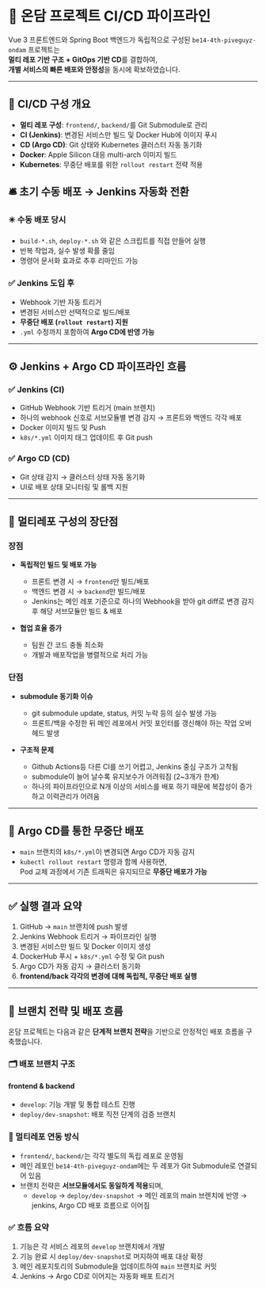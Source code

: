 # 🔧 온담 프로젝트 CI/CD 파이프라인

Vue 3 프론트엔드와 Spring Boot 백엔드가 독립적으로 구성된 `be14-4th-piveguyz-ondam` 프로젝트는  
**멀티 레포 기반 구조 + GitOps 기반 CD**를 결합하여,  
**개별 서비스의 빠른 배포와 안정성**을 동시에 확보하였습니다.

---

## 🧩 CI/CD 구성 개요

- **멀티 레포 구성**: `frontend/`, `backend/`를 Git Submodule로 관리
- **CI (Jenkins)**: 변경된 서비스만 빌드 및 Docker Hub에 이미지 푸시
- **CD (Argo CD)**: Git 상태와 Kubernetes 클러스터 자동 동기화
- **Docker**: Apple Silicon 대응 multi-arch 이미지 빌드
- **Kubernetes**: 무중단 배포를 위한 `rollout restart` 전략 적용

## 🛎️ 초기 수동 배포 → Jenkins 자동화 전환

### ✴️ 수동 배포 당시

- `build-*.sh`, `deploy-*.sh` 와 같은 스크립트를 직접 만들어 실행
- 반복 작업과, 실수 발생 확률 줄임
- 명령어 문서화 효과로 추후 리마인드 가능

### ✅ Jenkins 도입 후

- Webhook 기반 자동 트리거
- 변경된 서비스만 선택적으로 빌드/배포
- **무중단 배포 (`rollout restart`) 지원**
- `.yml` 수정까지 포함하여 **Argo CD에 반영 가능**

---

## ⚙️ Jenkins + Argo CD 파이프라인 흐름

### ✅ Jenkins (CI)

- GitHub Webhook 기반 트리거 (main 브렌치)
- 하나의 webhook 신호로 서브모듈별 변경 감지 → 프론트와 백엔드 각각 배포
- Docker 이미지 빌드 및 Push
- `k8s/*.yml` 이미지 태그 업데이트 후 Git push

### ✅ Argo CD (CD)

- Git 상태 감지 → 클러스터 상태 자동 동기화
- UI로 배포 상태 모니터링 및 롤백 지원

---

## 🧱 멀티레포 구성의 장단점

### 장점

- **독립적인 빌드 및 배포 가능**

  - 프론트 변경 시 → `frontend`만 빌드/배포
  - 백엔드 변경 시 → `backend`만 빌드/배포
  - Jenkins는 메인 레포 기준으로 하나의 Webhook을 받아 git diff로 변경 감지 후 해당 서브모듈만 빌드 & 배포

- **협업 효율 증가**
  - 팀원 간 코드 충돌 최소화
  - 개발과 배포작업을 병렬적으로 처리 가능

### 단점

- **submodule 동기화 이슈**

  - git submodule update, status, 커밋 누락 등의 실수 발생 가능
  - 프론트/백을 수정한 뒤 메인 레포에서 커밋 포인터를 갱신해야 하는 작업 오버헤드 발생

- **구조적 문제**
  - Github Actions등 다른 CI를 쓰기 어렵고, Jenkins 중심 구조가 고착됨
  - submodule이 늘어 날수록 유지보수가 어려워짐 (2~3개가 한계)
  - 하나의 파이프라인으로 N개 이상의 서비스를 배포 하기 때문에 복잡성이 증가하고 이력관리가 어려움

---

## 🚀 Argo CD를 통한 무중단 배포

- `main` 브랜치의 `k8s/*.yml`이 변경되면 Argo CD가 자동 감지
- `kubectl rollout restart` 명령과 함께 사용하면,  
  Pod 교체 과정에서 기존 트래픽은 유지되므로 **무중단 배포가 가능**

---

## ✅ 실행 결과 요약

1. GitHub → `main` 브랜치에 push 발생
2. Jenkins Webhook 트리거 → 파이프라인 실행
3. 변경된 서비스만 빌드 및 Docker 이미지 생성
4. DockerHub 푸시 + `k8s/*.yml` 수정 및 Git push
5. Argo CD가 자동 감지 → 클러스터 동기화
6. **frontend/back 각각의 변경에 대해 독립적, 무중단 배포 실행**

---

## 🌿 브랜치 전략 및 배포 흐름

온담 프로젝트는 다음과 같은 **단계적 브랜치 전략**을 기반으로 안정적인 배포 흐름을 구축했습니다.

### 🗂 배포 브랜치 구조

#### frontend & backend

- `develop`: 기능 개발 및 통합 테스트 진행
- `deploy/dev-snapshot`: 배포 직전 단계의 검증 브랜치

### 🔗 멀티레포 연동 방식

- `frontend/`, `backend/`는 각각 별도의 독립 레포로 운영됨
- 메인 레포인 `be14-4th-piveguyz-ondam`에는 두 레포가 Git Submodule로 연결되어 있음
- 브랜치 전략은 **서브모듈에서도 동일하게 적용**되며,
  - `develop` → `deploy/dev-snapshot` → 메인 레포의 main 브렌치에 반영 → jenkins, Argo CD 배포 흐름으로 이어짐

### ✅ 흐름 요약

1. 기능은 각 서비스 레포의 `develop` 브랜치에서 개발
2. 기능 완료 시 `deploy/dev-snapshot`로 머지하여 배포 대상 확정
3. 메인 레포지토리의 Submodule을 업데이트하여 `main` 브랜치로 커밋
4. Jenkins → Argo CD로 이어지는 자동화 배포 트리거
